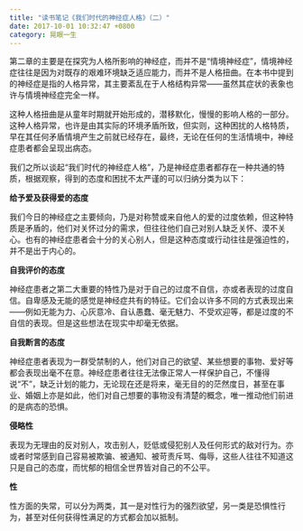 ```yaml
---
title: "读书笔记《我们时代的神经症人格》（二）"
date: 2017-10-01 10:32:47 +0800
category: 晃眼一生
---
```


第二章的主要是在探究为人格所影响的神经症，而并不是“情境神经症”，情境神经症往往是因为对既存的艰难环境缺乏适应能力，而并不是人格扭曲。在本书中提到的神经症是指的人格异常，其主要紊乱在于人格结构异常——虽然其症状的表象也许与情境神经症完全一样。

这种人格扭曲是从童年时期就开始形成的，潜移默化，慢慢的影响人格的一部分。这种人格异常，也许是由其实际的环境矛盾所致，但实则，这种困扰的人格特质，早在其任何矛盾情境产生之前就已经存在，最终，无论在任何的生活情境中，神经症患者都会呈现出病态。

我们之所以谈起“我们时代的神经症人格”，乃是神经症患者都存在一种共通的特质，根据观察，得到的态度和困扰不太严谨的可以归纳分类为以下：

**给予爱及获得爱的态度**

我们今日的神经症之主要倾向，乃是对称赞或来自他人的爱的过度依赖，但这种特质是矛盾的，他们对关怀过分的需求，但往往他们自己对别人缺乏关怀、漠不关心。也有的神经症患者会十分的关心别人，但是这种态度或行动往往是强迫性的，并不是出于内心的。

**自我评价的态度**

神经症患者之第二大重要的特性乃是对于自己的过度不自信，亦或者表现的过度自信。自卑感及无能的感觉是神经症共有的特征。它们会以许多不同的方式表现出来——例如无能为力、心灰意冷、自认愚蠢、毫无魅力、不受欢迎等，都是过度的不自信的表现。但是这些想法在现实中却毫无依据。

**自我断言的态度**

神经症患者表现为一群受禁制的人，他们对自己的欲望、某些想要的事物、爱好等都会表现出毫不在意。神经症患者往往无法像正常人一样保护自己，不懂得说“不”，缺乏计划的能力，无论现在还是将来，毫无目的的茫然度日，甚至在事业、婚姻上亦是如此，他们对自己想要的事物没有清楚的概念，唯一推动他们前进的是病态的恐惧。

**侵略性**

表现为无理由的反对别人，攻击别人，贬低或侵犯别人及任何形式的敌对行为。亦或者时常感到自己容易被欺骗、被通知、被苛责斥骂、侮辱，这些人往往不知道这只是自己的态度，而忧郁的相信全世界皆对自己的不公平。

**性**

性方面的失常，可以分为两类，其一是对性行为的强烈欲望，另一类是恐惧性行为，甚至对任何获得性满足的方式都会加以抵制。

